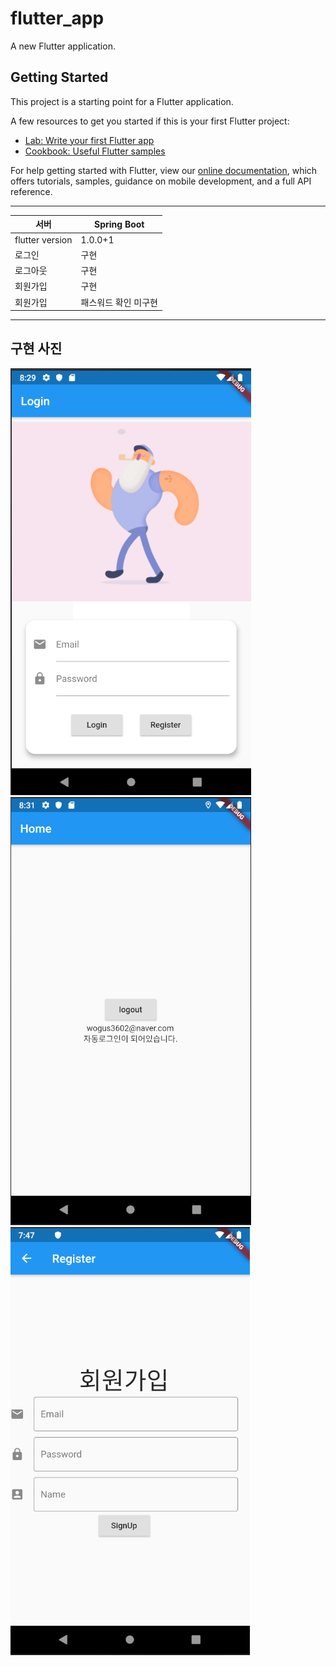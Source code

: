 # flutter_app

A new Flutter application.

## Getting Started

This project is a starting point for a Flutter application.

A few resources to get you started if this is your first Flutter project:

- [Lab: Write your first Flutter app](https://flutter.dev/docs/get-started/codelab)
- [Cookbook: Useful Flutter samples](https://flutter.dev/docs/cookbook)

For help getting started with Flutter, view our
[online documentation](https://flutter.dev/docs), which offers tutorials,
samples, guidance on mobile development, and a full API reference.

------------------------------------------------------------------------------------------------------------------------------------------
|서버|  Spring Boot           |      
|---| --------------------- |
|flutter version| 1.0.0+1 | 
|로그인|구현| 
|로그아웃|구현 |  
|회원가입|구현| 
|회원가입 |패스워드 확인 미구현|
------------------------------------------------------------------------------------------------------------------------------------------


## 구현 사진

![Swagger](./picture/p1.png)
![Swagger](./picture/p2.png)
![Swagger](./picture/p3.png)

